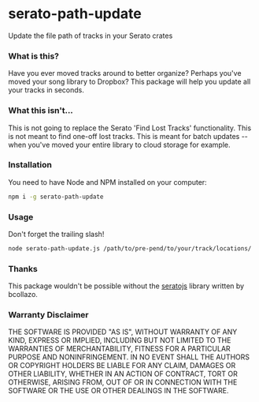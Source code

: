 # serato-path-update
Update the file path of tracks in your Serato crates

### What is this?

Have you ever moved tracks around to better organize? Perhaps you've moved your song library to Dropbox? This package will help you update all your tracks in seconds. 

### What this isn't...

This is not going to replace the Serato 'Find Lost Tracks' functionality. This is not meant to find one-off lost tracks. This is meant for batch updates -- when you've moved your entire library to cloud storage for example.

### Installation

You need to have Node and NPM installed on your computer:

```bash
npm i -g serato-path-update
```

### Usage

Don't forget the trailing slash! 

```bash
node serato-path-update.js /path/to/pre-pend/to/your/track/locations/
```

### Thanks

This package wouldn't be possible without the [seratojs]([url](https://github.com/bcollazo/seratojs)) library written by bcollazo.

### Warranty Disclaimer

THE SOFTWARE IS PROVIDED "AS IS", WITHOUT WARRANTY OF ANY KIND, EXPRESS OR IMPLIED, INCLUDING BUT NOT LIMITED TO THE WARRANTIES OF MERCHANTABILITY, FITNESS FOR A PARTICULAR PURPOSE AND NONINFRINGEMENT. IN NO EVENT SHALL THE AUTHORS OR COPYRIGHT HOLDERS BE LIABLE FOR ANY CLAIM, DAMAGES OR OTHER LIABILITY, WHETHER IN AN ACTION OF CONTRACT, TORT OR OTHERWISE, ARISING FROM, OUT OF OR IN CONNECTION WITH THE SOFTWARE OR THE USE OR OTHER DEALINGS IN THE SOFTWARE.



